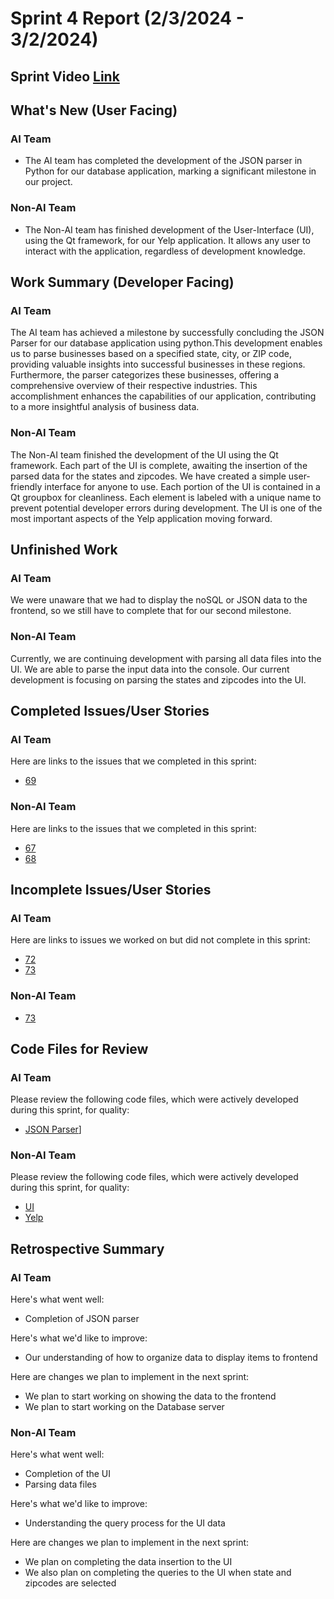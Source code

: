 # Sprint 4 Report (2/3/2024 - 3/2/2024)
## Sprint Video [Link](https://youtu.be/iRcMLkzRI_c)

## What's New (User Facing)
### AI Team
 * The AI team has completed the development of the JSON parser in Python for our database application, marking a significant milestone in our project.

### Non-AI Team
 * The Non-AI team has finished development of the User-Interface (UI), using the Qt framework, for our Yelp application. It allows any user to interact with the application, regardless of development knowledge.

## Work Summary (Developer Facing)
### AI Team
The AI team has achieved a milestone by successfully concluding the JSON Parser for our database application using python.This development enables us to parse businesses based on a specified state, city, or ZIP code, providing valuable insights into successful businesses in these regions. Furthermore, the parser categorizes these businesses, offering a comprehensive overview of their respective industries. This accomplishment enhances the capabilities of our application, contributing to a more insightful analysis of business data.

### Non-AI Team
The Non-AI team finished the development of the UI using the Qt framework. Each part of the UI is complete, awaiting the insertion of the parsed data for the states and zipcodes. We have created a simple user-friendly interface for anyone to use. Each portion of the UI is contained in a Qt groupbox for cleanliness. Each element is labeled with a unique name to prevent potential developer errors during development. The UI is one of the most important aspects of the Yelp application moving forward.  

## Unfinished Work
### AI Team
We were unaware that we had to display the noSQL or JSON data to the frontend, so we still have to complete that for our second milestone.

### Non-AI Team
Currently, we are continuing development with parsing all data files into the UI. We are able to parse the input data into the console. Our current development is focusing on parsing the states and zipcodes into the UI.  

## Completed Issues/User Stories
### AI Team
Here are links to the issues that we completed in this sprint:
 * [69](https://github.com/WSUCptSCapstone-F23-S24/inst-aiassistedassignmentcompletion/issues/69)
 
### Non-AI Team
Here are links to the issues that we completed in this sprint:
* [67](https://github.com/WSUCptSCapstone-F23-S24/inst-aiassistedassignmentcompletion/issues/67)
* [68](https://github.com/WSUCptSCapstone-F23-S24/inst-aiassistedassignmentcompletion/issues/68)

 ## Incomplete Issues/User Stories
 ### AI Team
 Here are links to issues we worked on but did not complete in this sprint:
 * [72](https://github.com/WSUCptSCapstone-F23-S24/inst-aiassistedassignmentcompletion/issues/72)
 * [73](https://github.com/WSUCptSCapstone-F23-S24/inst-aiassistedassignmentcompletion/issues/73)
 
 ### Non-AI Team
* [73](https://github.com/WSUCptSCapstone-F23-S24/inst-aiassistedassignmentcompletion/issues/73)

## Code Files for Review
### AI Team
Please review the following code files, which were actively developed during this sprint, for quality:
 * [JSON Parser](https://github.com/WSUCptSCapstone-F23-S24/inst-aiassistedassignmentcompletion/blob/AI/JSONParser.py)]

### Non-AI Team
Please review the following code files, which were actively developed during this sprint, for quality:
* [UI](https://github.com/WSUCptSCapstone-F23-S24/inst-aiassistedassignmentcompletion/tree/Non-AI)
* [Yelp](https://github.com/WSUCptSCapstone-F23-S24/inst-aiassistedassignmentcompletion/tree/Non-AI)

## Retrospective Summary
### AI Team
Here's what went well:
  * Completion of JSON parser
    
Here's what we'd like to improve:
   * Our understanding of how to organize data to display items to frontend
  
Here are changes we plan to implement in the next sprint:
   * We plan to start working on showing the data to the frontend
   * We plan to start working on the Database server

   
### Non-AI Team
Here's what went well:
  * Completion of the UI
  * Parsing data files
 
Here's what we'd like to improve:
   * Understanding the query process for the UI data 
  
Here are changes we plan to implement in the next sprint:
   * We plan on completing the data insertion to the UI
   * We also plan on completing the queries to the UI when state and zipcodes are selected
